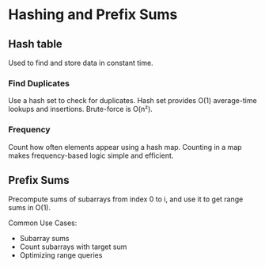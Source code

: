 # Hashing and Prefix Sums

## Hash table
Used to find and store data in constant time.

### Find Duplicates
Use a hash set to check for duplicates. Hash set provides O(1) average-time lookups and insertions. Brute-force is O(n²).

### Frequency
Count how often elements appear using a hash map. Counting in a map makes frequency-based logic simple and efficient.

## Prefix Sums
Precompute sums of subarrays from index 0 to i, and use it to get range sums in O(1).

Common Use Cases:
- Subarray sums
- Count subarrays with target sum
- Optimizing range queries